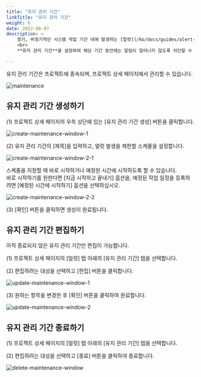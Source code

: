 ```yaml
---
title: "유지 관리 기간"
linkTitle: "유지 관리 기간"
weight: 6
date: 2022-06-07
description: >
    정기, 비정기적인 시스템 작업 기간 내에 발생하는 [얼럿](/ko/docs/guides/alert-manager/alert/)에 대하여서는 [알림](/ko/docs/guides/alert-manager/notification/) 발송을 차단해야 할 필요가 있습니다.
    <br>
    **유지 관리 기간**을 설정하여 해당 기간 동안에는 알림이 일어나지 않도록 차단할 수 있습니다.

---
```



유지 관리 기간은 프로젝트에 종속되며, 프로젝트 상세 페이지에서 관리할 수 있습니다.

![maintenance](/ko/docs/guides/alert-manager/maintenance-img/maintenance.png)



## 유지 관리 기간 생성하기

(1) 프로젝트 상세 페이지의 우측 상단에 있는 [유지 관리 기간 생성] 버튼을 클릭합니다.

![create-maintenance-window-1](/ko/docs/guides/alert-manager/maintenance-img/create-maintenance-window-1.png)

(2) 유지 관리 기간의 [제목]을 입력하고, 얼럿 발생을 제한할 스케줄을 설정합니다.

![create-maintenance-window-2-1](/ko/docs/guides/alert-manager/maintenance-img/create-maintenance-window-2-1.png)

스케줄을 지정할 때 바로 시작하거나 예정된 시간에 시작하도록 할 수 있습니다.
<br>
바로 시작하기를 원한다면 [지금 시작하고 끝내기] 옵션을, 예정된 작업 일정을 등록하려면 [예정된 시간에 시작하기] 옵션을 선택하십시오.

![create-maintenance-window-2-2](/ko/docs/guides/alert-manager/maintenance-img/create-maintenance-window-2-2.png)


(3) [확인] 버튼을 클릭하면 생성이 완료됩니다.



## 유지 관리 기간 편집하기

아직 종료되지 않은 유지 관리 기간만 편집이 가능합니다.

(1) 프로젝트 상세 페이지의 [얼럿] 탭 아래의 [유지 관리 기간] 탭을 선택합니다.

(2) 편집하려는 대상을 선택하고 [편집] 버튼을 클릭합니다.

![update-maintenance-window-1](/ko/docs/guides/alert-manager/maintenance-img/update-maintenance-window-1.png)


(3) 원하는 항목을 변경한 후 [확인] 버튼을 클릭하여 완료합니다.

![update-maintenance-window-2](/ko/docs/guides/alert-manager/maintenance-img/update-maintenance-window-2.png)


## 유지 관리 기간 종료하기

(1) 프로젝트 상세 페이지의 [얼럿] 탭 아래의 [유지 관리 기간] 탭을 선택합니다.

(2) 편집하려는 대상을 선택하고 [종료] 버튼을 클릭하여 종료합니다.

![delete-maintenance-window](/ko/docs/guides/alert-manager/maintenance-img/delete-maintenance-window.png)

